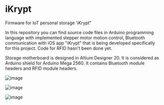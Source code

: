 # iKrypt
Firmware for IoT personal storage 'iKrypt"

In this repository you can find source code files in Arduino programming language with implemented
stepper motor motion control, Bluetooth communication with iOS app "iKrypt" that is being developed specifically for this project.
Code for RFID hasn't been done yet.

Storage motherboard is designed in Altium Designer 20. It is considered as Arduino shield for Arduino Mega 2560.
It contains Bluetooth module headers and RFID module headers. 

![image](https://github.com/flensimdotcore/iKrypt/assets/62958741/c528ac5d-5f66-45f7-b2fd-604579db1a73)

![image](https://github.com/flensimdotcore/iKrypt/assets/62958741/781a6db6-31fc-450f-8887-909061d63453)

![image](https://github.com/flensimdotcore/iKrypt/assets/62958741/5ebe572a-5bbe-4159-9169-ec9dd56ca1c1)
